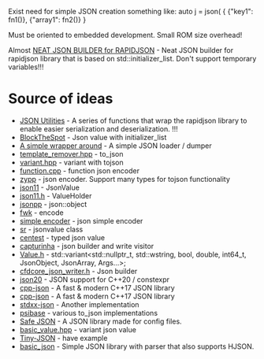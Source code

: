 Exist need for simple JSON creation something like:
auto j = json(
  {
    {"key1": fn1()},
    {"array1": fn2()}
  }

Must be oriented to embedded development. Small ROM size overhead!

Almost [NEAT JSON BUILDER for RAPIDJSON](https://github.com/crea7or/rapid-builder) - Neat JSON builder for rapidjson library that is based on std::initializer_list. Don't support temporary variables!!!

# Source of ideas
* [JSON Utilities](https://github.com/TimSevereijns/JSON-Utilities) - A series of functions that wrap the rapidjson library to enable easier serialization and deserialization. !!!
* [BlockTheSpot](https://github.com/mrpond/BlockTheSpot/blob/master/src/BasicUtils/Json.h) - Json value with initializer_list
* [A simple wrapper around](https://github.com/DenSinH/json/blob/master/main.cpp) - A simple JSON loader / dumper
* [template_remover.hpp](https://github.com/fcpp/androidDemoApp/blob/master/fcpp-android/lib/common/template_remover.hpp) - to_json
* [variant.hpp](https://github.com/malasiot/cvx/blob/master/include/cvx/misc/variant.hpp#L305) - variant with tojson
* [function.cpp](https://github.com/AidenSwayne/QuickFunctions/blob/main/c_plus_plus/json_encoder/function.cpp) - function json encoder
* [zypp](https://github.com/openSUSE/libzypp/blob/master/zypp/base/Json.h) - json encoder. Support many types for tojson functionality
* [json11](https://github.com/subhagho/ReactFS/blob/master/common/src/json11/json.h) - JsonValue
* [json11.h](https://github.com/jdeng/json11/blob/master/json11.h) - ValueHolder
* [jsonpp](https://github.com/Rapptz/jsonpp) - json::object
* [fwk](https://github.com/SanZhangO-O/fwk/blob/main/rpc/json.hpp) - encode
* [simple encoder](https://github.com/photonmaster/named_tuples/blob/master/json_encoder.h) - json simple encoder
* [sr](https://github.com/MinecraftSRDEV/SRLauncher/blob/main/src/headers/Classes/json_encoder.hpp) - jsonvalue class
* [centest](https://github.com/leonidk/centest/blob/learning/src/json.h) - typed json value
* [capturinha](https://github.com/kebby/Capturinha/blob/main/json.h) - json builder and write visitor
* [Value.h](https://github.com/zoltan-hadur/Cpp-OpenGL-GUI/blob/master/Json4CPP/Value.h) - std::variant<std::nullptr_t, std::wstring, bool, double, int64_t, JsonObject, JsonArray, Args...>;
* [cfdcore_json_writer.h](https://github.com/p2pderivatives/cfd-core/blob/master/include/cfdcore/cfdcore_json_writer.h) - Json builder
* [json20](https://github.com/ondra-novak/json20) - JSON support for C++20 / constexpr
* [cpp-json](https://github.com/eteran/cpp-json/blob/master/lib/include/cpp-json/json_encode.h) - A fast & modern C++17 JSON library
* [cpp-json](https://github.com/eteran/cpp-json/blob/master/lib/include/cpp-json/json_value.h) - A fast & modern C++17 JSON library
* [stdxx-json](https://github.com/JeneLitsch/stdxx/tree/master/stdxx/json) - Another implementation
* [psibase](https://github.com/gofractally/psibase/blob/main/libraries/psio/include/psio/to_json.hpp) - various to_json implementations
* [Safe JSON](https://github.com/ZY4N/Safe-JSON) - A JSON library made for config files.
* [basic_value.hpp](https://github.com/taocpp/json/blob/main/include/tao/json/basic_value.hpp) - variant json value
* [Tiny-JSON](https://github.com/Syan-Lin/Tiny-JSON/blob/main/examples.cpp) - have example
* [basic_json](https://github.com/KaixoCode/basic_json) - Simple JSON library with parser that also supports HJSON.
